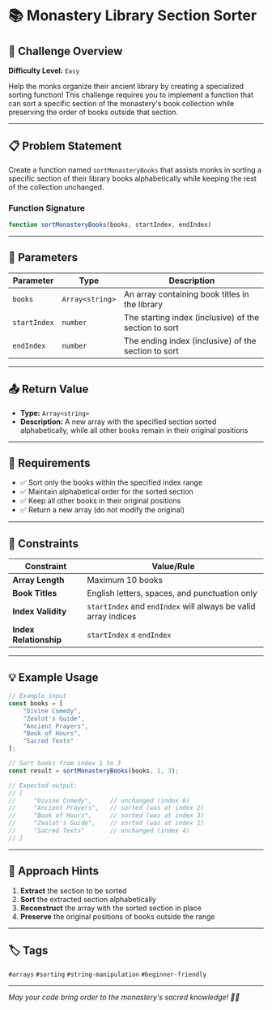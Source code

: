 # 📚 Monastery Library Section Sorter

## 🎯 Challenge Overview

**Difficulty Level:** `Easy`

Help the monks organize their ancient library by creating a specialized sorting function! This challenge requires you to implement a function that can sort a specific section of the monastery's book collection while preserving the order of books outside that section.

---

## 📋 Problem Statement

Create a function named `sortMonasteryBooks` that assists monks in sorting a specific section of their library books alphabetically while keeping the rest of the collection unchanged.

### Function Signature

```javascript
function sortMonasteryBooks(books, startIndex, endIndex)
```

---

## 🔧 Parameters

| Parameter | Type | Description |
|-----------|------|-------------|
| `books` | `Array<string>` | An array containing book titles in the library |
| `startIndex` | `number` | The starting index (inclusive) of the section to sort |
| `endIndex` | `number` | The ending index (inclusive) of the section to sort |

---

## 📤 Return Value

- **Type:** `Array<string>`
- **Description:** A new array with the specified section sorted alphabetically, while all other books remain in their original positions

---

## 🎯 Requirements

- ✅ Sort only the books within the specified index range
- ✅ Maintain alphabetical order for the sorted section
- ✅ Keep all other books in their original positions
- ✅ Return a new array (do not modify the original)

---

## 📏 Constraints

| Constraint | Value/Rule |
|------------|------------|
| **Array Length** | Maximum 10 books |
| **Book Titles** | English letters, spaces, and punctuation only |
| **Index Validity** | `startIndex` and `endIndex` will always be valid array indices |
| **Index Relationship** | `startIndex` ≤ `endIndex` |

---

## 💡 Example Usage

```javascript
// Example input
const books = [
    "Divine Comedy", 
    "Zealot's Guide", 
    "Ancient Prayers", 
    "Book of Hours", 
    "Sacred Texts"
];

// Sort books from index 1 to 3
const result = sortMonasteryBooks(books, 1, 3);

// Expected output:
// [
//     "Divine Comedy",     // unchanged (index 0)
//     "Ancient Prayers",   // sorted (was at index 2)
//     "Book of Hours",     // sorted (was at index 3)
//     "Zealot's Guide",    // sorted (was at index 1)
//     "Sacred Texts"       // unchanged (index 4)
// ]
```

---

## 🧠 Approach Hints

1. **Extract** the section to be sorted
2. **Sort** the extracted section alphabetically
3. **Reconstruct** the array with the sorted section in place
4. **Preserve** the original positions of books outside the range

---

## 🏷️ Tags

`#arrays` `#sorting` `#string-manipulation` `#beginner-friendly`

---

*May your code bring order to the monastery's sacred knowledge! 📜✨*
